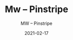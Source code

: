 ---
designer: "Endless Knot"
description: "Color%3A%20Dove%0AMaterial%3A%20100%25%20Wool%0ACollection%3A%20Hand-Knotted%20Collection"
image_primary: "img/PIN-202-600x810.jpg"
manufacturer: "Endless Knot"
href: "https://endlessknotrugs.com/product/pinstripe-dove/"
subtitle: "MW – Pinstripe"
tags: 
  - "dove"
  - "100% wool"
  - "hand-knotted collection"
  - "Endless Knot"
  - "Hand-Knotted Rugs"
title: "Mw – Pinstripe"
category: "hand-knotted-rugs"
slug: "/manufacturers/endless-knot/hand-knotted-rugs/endless-knot-mw-pinstripe"
date: "2021-02-17"
---